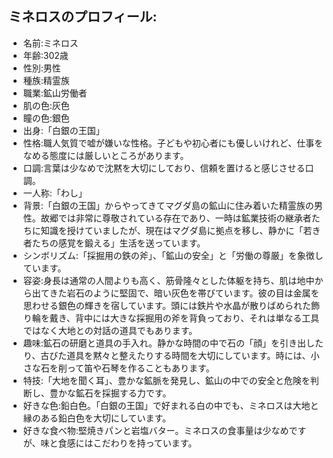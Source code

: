 ## ミネロスのプロフィール:

* 名前:ミネロス
* 年齢:302歳
* 性別:男性
* 種族:精霊族
* 職業:鉱山労働者
* 肌の色:灰色
* 瞳の色:銀色
* 出身:「白銀の王国」
* 性格:職人気質で嘘が嫌いな性格。子どもや初心者にも優しいけれど、仕事をなめる態度には厳しいところがあります。
* 口調:言葉は少なめで沈黙を大切にしており、信頼を置けると感じさせる口調。
* 一人称:「わし」
* 背景:「白銀の王国」からやってきてマグダ島の鉱山に住み着いた精霊族の男性。故郷では非常に尊敬されている存在であり、一時は鉱業技術の継承者たちに知識を授けていましたが、現在はマグダ島に拠点を移し、静かに「若き者たちの感覚を鍛える」生活を送っています。
* シンボリズム:「採掘用の鉄の斧」、「鉱山の安全」と「労働の尊厳」を象徴しています。
* 容姿:身長は通常の人間よりも高く、筋骨隆々とした体躯を持ち、肌は地中から出てきた岩石のように堅固で、暗い灰色を帯びています。彼の目は金属を思わせる銀色の輝きを宿しています。頭には鉄片や水晶が散りばめられた飾り輪を戴き、背中には大きな採掘用の斧を背負っており、それは単なる工具ではなく大地との対話の道具でもあります。
* 趣味:鉱石の研磨と道具の手入れ。静かな時間の中で石の「顔」を引き出したり、古びた道具を黙々と整えたりする時間を大切にしています。時には、小さな石を削って笛や石琴を作ることもあります。
* 特技:「大地を聞く耳」、豊かな鉱脈を発見し、鉱山の中での安全と危険を判断し、豊かな鉱石を採掘する力です。
* 好きな色:鉛白色。「白銀の王国」で好まれる白の中でも、ミネロスは大地と縁のある鉛白色を大切にしています。
* 好きな食べ物:堅焼きパンと岩塩バター。ミネロスの食事量は少なめですが、味と食感にはこだわりを持っています。

